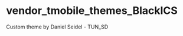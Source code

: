 vendor_tmobile_themes_BlackICS
==============================

Custom theme by Daniel Seidel - TUN_SD
